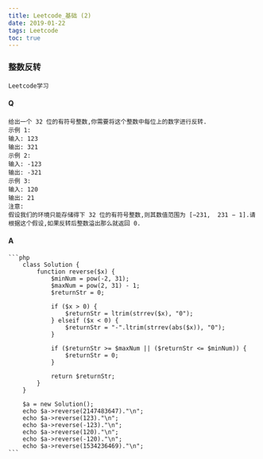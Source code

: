 ```yaml
---
title: Leetcode_基础 (2)
date: 2019-01-22
tags: Leetcode
toc: true
---
```


### 整数反转
    Leetcode学习

<!-- more -->

#### Q
    给出一个 32 位的有符号整数,你需要将这个整数中每位上的数字进行反转.
    示例 1:
    输入: 123
    输出: 321
    示例 2:
    输入: -123
    输出: -321
    示例 3:
    输入: 120
    输出: 21
    注意:
    假设我们的环境只能存储得下 32 位的有符号整数,则其数值范围为 [−231,  231 − 1].请根据这个假设,如果反转后整数溢出那么就返回 0.

#### A
    ```php
        class Solution {
            function reverse($x) {
                $minNum = pow(-2, 31);
                $maxNum = pow(2, 31) - 1;
                $returnStr = 0;
                
                if ($x > 0) {
                    $returnStr = ltrim(strrev($x), "0"); 
                } elseif ($x < 0) {
                    $returnStr = "-".ltrim(strrev(abs($x)), "0");
                }
                
                if ($returnStr >= $maxNum || ($returnStr <= $minNum)) {
                    $returnStr = 0;
                }
                
                return $returnStr;
            }
        }

        $a = new Solution();
        echo $a->reverse(2147483647)."\n";
        echo $a->reverse(123)."\n";
        echo $a->reverse(-123)."\n";
        echo $a->reverse(120)."\n";
        echo $a->reverse(-120)."\n";
        echo $a->reverse(1534236469)."\n";
    ```
